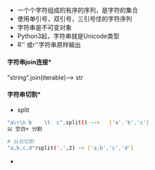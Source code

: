 + 一个个字符组成的有序的序列，是字符的集合
+ 使用单引号，双引号，三引号住的字符序列
+ 字符串是不可变对象
+ Python3起，字符串就是Unicode类型
+ R'' 或r''字符串原样输出
#### 字符串join连接*
"string".join(iterable)--> str

#### 字符串切割*
+ split
```bash
"a\r\n b    \t  c".split() -->   ['a','b','c']
以 空白+ 分割

# 从右切割
"a,b,c,d"rsplit(',',2) -> ['a,b','c','d']
```
+ 
